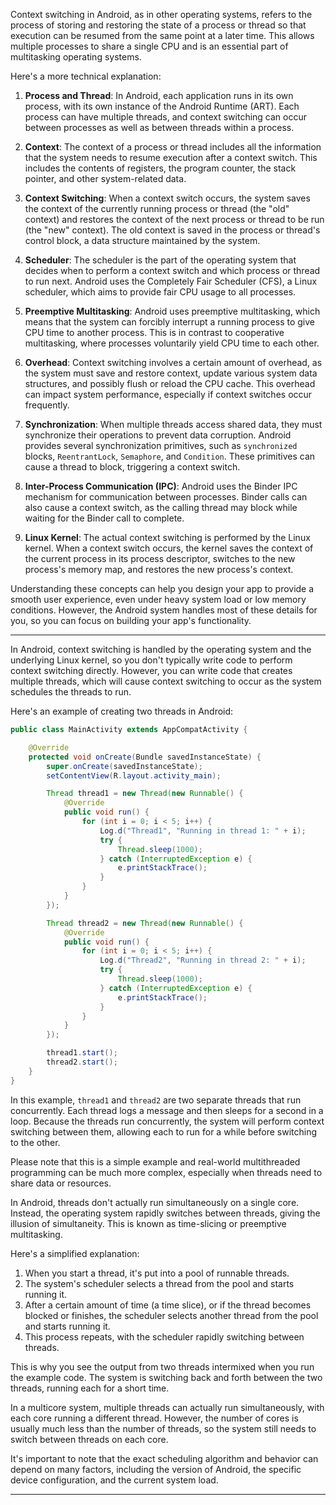 Context switching in Android, as in other operating systems, refers to the process of storing and restoring the state of a process or thread so that execution can be resumed from the same point at a later time. This allows multiple processes to share a single CPU and is an essential part of multitasking operating systems.

Here's a more technical explanation:

1. **Process and Thread**: In Android, each application runs in its own process, with its own instance of the Android Runtime (ART). Each process can have multiple threads, and context switching can occur between processes as well as between threads within a process.

2. **Context**: The context of a process or thread includes all the information that the system needs to resume execution after a context switch. This includes the contents of registers, the program counter, the stack pointer, and other system-related data.

3. **Context Switching**: When a context switch occurs, the system saves the context of the currently running process or thread (the "old" context) and restores the context of the next process or thread to be run (the "new" context). The old context is saved in the process or thread's control block, a data structure maintained by the system.

4. **Scheduler**: The scheduler is the part of the operating system that decides when to perform a context switch and which process or thread to run next. Android uses the Completely Fair Scheduler (CFS), a Linux scheduler, which aims to provide fair CPU usage to all processes.

5. **Preemptive Multitasking**: Android uses preemptive multitasking, which means that the system can forcibly interrupt a running process to give CPU time to another process. This is in contrast to cooperative multitasking, where processes voluntarily yield CPU time to each other.

6. **Overhead**: Context switching involves a certain amount of overhead, as the system must save and restore context, update various system data structures, and possibly flush or reload the CPU cache. This overhead can impact system performance, especially if context switches occur frequently.

7. **Synchronization**: When multiple threads access shared data, they must synchronize their operations to prevent data corruption. Android provides several synchronization primitives, such as `synchronized` blocks, `ReentrantLock`, `Semaphore`, and `Condition`. These primitives can cause a thread to block, triggering a context switch.

8. **Inter-Process Communication (IPC)**: Android uses the Binder IPC mechanism for communication between processes. Binder calls can also cause a context switch, as the calling thread may block while waiting for the Binder call to complete.

9. **Linux Kernel**: The actual context switching is performed by the Linux kernel. When a context switch occurs, the kernel saves the context of the current process in its process descriptor, switches to the new process's memory map, and restores the new process's context.

Understanding these concepts can help you design your app to provide a smooth user experience, even under heavy system load or low memory conditions. However, the Android system handles most of these details for you, so you can focus on building your app's functionality.

---

In Android, context switching is handled by the operating system and the underlying Linux kernel, so you don't typically write code to perform context switching directly. However, you can write code that creates multiple threads, which will cause context switching to occur as the system schedules the threads to run.

Here's an example of creating two threads in Android:

```java
public class MainActivity extends AppCompatActivity {

    @Override
    protected void onCreate(Bundle savedInstanceState) {
        super.onCreate(savedInstanceState);
        setContentView(R.layout.activity_main);

        Thread thread1 = new Thread(new Runnable() {
            @Override
            public void run() {
                for (int i = 0; i < 5; i++) {
                    Log.d("Thread1", "Running in thread 1: " + i);
                    try {
                        Thread.sleep(1000);
                    } catch (InterruptedException e) {
                        e.printStackTrace();
                    }
                }
            }
        });

        Thread thread2 = new Thread(new Runnable() {
            @Override
            public void run() {
                for (int i = 0; i < 5; i++) {
                    Log.d("Thread2", "Running in thread 2: " + i);
                    try {
                        Thread.sleep(1000);
                    } catch (InterruptedException e) {
                        e.printStackTrace();
                    }
                }
            }
        });

        thread1.start();
        thread2.start();
    }
}
```

In this example, `thread1` and `thread2` are two separate threads that run concurrently. Each thread logs a message and then sleeps for a second in a loop. Because the threads run concurrently, the system will perform context switching between them, allowing each to run for a while before switching to the other.

Please note that this is a simple example and real-world multithreaded programming can be much more complex, especially when threads need to share data or resources.

In Android, threads don't actually run simultaneously on a single core. Instead, the operating system rapidly switches between threads, giving the illusion of simultaneity. This is known as time-slicing or preemptive multitasking.

Here's a simplified explanation:

1. When you start a thread, it's put into a pool of runnable threads.
2. The system's scheduler selects a thread from the pool and starts running it.
3. After a certain amount of time (a time slice), or if the thread becomes blocked or finishes, the scheduler selects another thread from the pool and starts running it.
4. This process repeats, with the scheduler rapidly switching between threads.

This is why you see the output from two threads intermixed when you run the example code. The system is switching back and forth between the two threads, running each for a short time.

In a multicore system, multiple threads can actually run simultaneously, with each core running a different thread. However, the number of cores is usually much less than the number of threads, so the system still needs to switch between threads on each core.

It's important to note that the exact scheduling algorithm and behavior can depend on many factors, including the version of Android, the specific device configuration, and the current system load.


---
